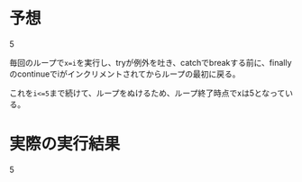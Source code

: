 # 予想
5

毎回のループで`x=i`を実行し、tryが例外を吐き、catchでbreakする前に、finallyのcontinueでiがインクリメントされてからループの最初に戻る。

これを`i<=5`まで続けて、ループをぬけるため、ループ終了時点でxは5となっている。
# 実際の実行結果
5